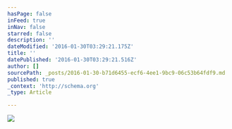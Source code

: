 ```yaml
---
hasPage: false
inFeed: true
inNav: false
starred: false
description: ''
dateModified: '2016-01-30T03:29:21.175Z'
title: ''
datePublished: '2016-01-30T03:29:21.516Z'
author: []
sourcePath: _posts/2016-01-30-b71d6455-ecf6-4ee1-9bc9-06c53b64fdf9.md
published: true
_context: 'http://schema.org'
_type: Article

---
```

![](https://the-grid-user-content.s3-us-west-2.amazonaws.com/982ef01d-b6c4-4732-b79c-9394f6dede90.jpg)